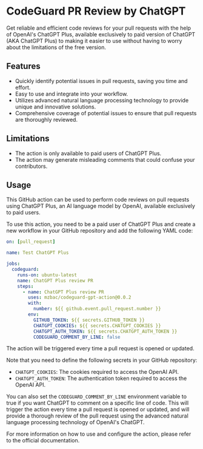 # CodeGuard PR Review by ChatGPT

Get reliable and efficient code reviews for your pull requests with the help of OpenAI's ChatGPT Plus, available exclusively to paid version of ChatGPT (AKA ChatGPT Plus) to making it easier to use without having to worry about the limitations of the free version.

## Features

- Quickly identify potential issues in pull requests, saving you time and effort.
- Easy to use and integrate into your workflow.
- Utilizes advanced natural language processing technology to provide unique and innovative solutions.
- Comprehensive coverage of potential issues to ensure that pull requests are thoroughly reviewed.

## Limitations

- The action is only available to paid users of ChatGPT Plus.
- The action may generate misleading comments that could confuse your contributors.

## Usage

This GitHub action can be used to perform code reviews on pull requests using ChatGPT Plus, an AI language model by OpenAI, available exclusively to paid users.

To use this action, you need to be a paid user of ChatGPT Plus and create a new workflow in your GitHub repository and add the following YAML code:

```yml
on: [pull_request]

name: Test ChatGPT Plus

jobs:
  codeguard:
    runs-on: ubuntu-latest
    name: ChatGPT Plus review PR
    steps:
      - name: ChatGPT Plus review PR
        uses: mzbac/codeguard-gpt-action@0.0.2
        with:
          number: ${{ github.event.pull_request.number }}
        env:
          GITHUB_TOKEN: ${{ secrets.GITHUB_TOKEN }}
          CHATGPT_COOKIES: ${{ secrets.CHATGPT_COOKIES }}
          CHATGPT_AUTH_TOKEN: ${{ secrets.CHATGPT_AUTH_TOKEN }}
          CODEGUARD_COMMENT_BY_LINE: false
```

The action will be triggered every time a pull request is opened or updated.

Note that you need to define the following secrets in your GitHub repository:

- `CHATGPT_COOKIES`: The cookies required to access the OpenAI API.
- `CHATGPT_AUTH_TOKEN`: The authentication token required to access the OpenAI API.

You can also set the `CODEGUARD_COMMENT_BY_LINE` environment variable to true if you want ChatGPT to comment on a specific line of code.
This will trigger the action every time a pull request is opened or updated, and will provide a thorough review of the pull request using the advanced natural language processing technology of OpenAI's ChatGPT.

For more information on how to use and configure the action, please refer to the official documentation.
